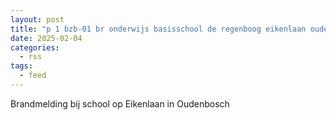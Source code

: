 ```yaml
---
layout: post
title: "p 1 bzb-01 br onderwijs basisschool de regenboog eikenlaan oudenbosch 201231"
date: 2025-02-04
categories: 
  - rss
tags: 
  - feed
---
```


Brandmelding bij school op Eikenlaan in Oudenbosch
